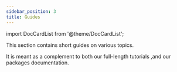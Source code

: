 ```yaml
---
sidebar_position: 3
title: Guides
---
```


import DocCardList from '@theme/DocCardList';

This section contains short guides on various topics.

It is meant as a complement to both our full-length tutorials ,and our packages documentation.

<DocCardList />
